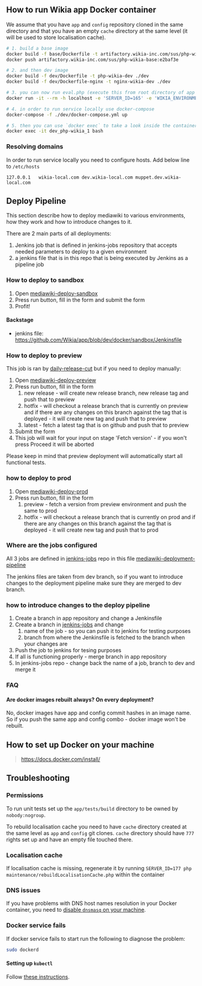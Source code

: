 ## How to run Wikia app Docker container

We assume that you have `app` and `config` repository cloned in the same directory and that you have an empty `cache` directory at the same level (it will be used to store localisation cache).

```sh
# 1. build a base image
docker build -f base/Dockerfile -t artifactory.wikia-inc.com/sus/php-wikia-base:e2baf3e ./base
docker push artifactory.wikia-inc.com/sus/php-wikia-base:e2baf3e

# 2. and then dev image
docker build -f dev/Dockerfile -t php-wikia-dev ./dev
docker build -f dev/Dockerfile-nginx -t nginx-wikia-dev ./dev

# 3. you can now run eval.php (execute this from root directory of app repo clone)
docker run -it --rm -h localhost -e 'SERVER_ID=165' -e 'WIKIA_ENVIRONMENT=dev' -e 'WIKIA_DATACENTER=poz' -v "$PWD":/usr/wikia/slot1/current/src -v "$PWD/../config":/usr/wikia/slot1/current/config -v "$PWD/../cache":/usr/wikia/slot1/current/cache/messages artifactory.wikia-inc.com/sus/php-wikia-dev php maintenance/eval.php

# 4. in order to run service locally use docker-compose
docker-compose -f ./dev/docker-compose.yml up

# 5. then you can use `docker exec` to take a look inside the container
docker exec -it dev_php-wikia_1 bash
```

### Resolving domains

In order to run service locally you need to configure hosts. Add below line to `/etc/hosts`

```
127.0.0.1	wikia-local.com dev.wikia-local.com muppet.dev.wikia-local.com
```

## Deploy Pipeline

This section describe how to deploy mediawiki to various environments, how they work and how to introduce changes to it.

There are 2 main parts of all deployments:
1. Jenkins job that is defined in jenkins-jobs repository that accepts needed parameters to deploy to a given environment
2. a jenkins file that is in this repo that is being executed by Jenkins as a pipeline job

### How to deploy to sandbox

1. Open [mediawiki-deploy-sandbox](http://jenkins.wikia-prod:8080/blue/organizations/jenkins/mediawiki-deploy-sandbox/activity)
2. Press run button, fill in the form and submit the form
3. Profit!

#### Backstage
- jenkins file: https://github.com/Wikia/app/blob/dev/docker/sandbox/Jenkinsfile


### How to deploy to preview

This job is ran by [daily-release-cut](http://jenkins.wikia-prod:8080/blue/organizations/jenkins/daily-release-cut/activity) but if you need to deploy manually:

1. Open [mediawiki-deploy-preview](http://jenkins.wikia-prod:8080/blue/organizations/jenkins/mediawiki-deploy-preview/activity)
2. Press run button, fill in the form
	1. new release - will create new release branch, new release tag and push that to preview
	2. hotfix - will checkout a release branch that is currently on preview and if there are any changes on this branch against the tag that is deployed - it will create new tag and push that to preview
	3. latest - fetch a latest tag that is on github and push that to preview
3. Submit the form
4. This job will wait for your input on stage 'Fetch version' - if you won't press Proceed it will be aborted

Please keep in mind that preview deployment will automatically start all functional tests.

### how to deploy to prod
1. Open [mediawiki-deploy-prod](http://jenkins.wikia-prod:8080/blue/organizations/jenkins/mediawiki-deploy-prod/activity)
2. Press run button, fill in the form
	1. preview - fetch a version from preview environment and push the same to prod
	2. hotfix - will checkout a release branch that is currently on prod and if there are any changes on this branch against the tag that is deployed - it will create new tag and push that to prod

### Where are the jobs configured
All 3 jobs are defined in [jenkins-jobs](https://github.com/Wikia/jenkins-jobs) repo in this file [mediawiki-deployment-pipeline](https://github.com/Wikia/jenkins-jobs/blob/master/jobs/mediawiki/mediawiki-deployment-pipeline.yaml)

The jenkins files are taken from dev branch, so if you want to introduce changes to the deployment pipeline make sure they are merged to dev branch.

### how to introduce changes to the deploy pipeline

1. Create a branch in app repository and change a Jenkinsfile
2. Create a branch in [jenkins-jobs](https://github.com/Wikia/jenkins-jobs) and change
	1. name of the job - so you can push it to jenkins for testing purposes
	2. branch from where the Jenkinsfile is fetched to the branch when your changes are
3. Push the job to jenkins for tesing purposes
4. If all is functioning properly - merge branch in app repository
5. In jenkins-jobs repo - change back the name of a job, branch to dev and merge it

### FAQ
#### Are docker images rebuilt always? On every deployment?
No, docker images have app and config commit hashes in an image name. So if you push the same app and config combo - docker image won't be rebuilt.


## How to set up Docker on your machine

> https://docs.docker.com/install/

## Troubleshooting

### Permissions

To run unit tests set up the `app/tests/build` directory to be owned by `nobody:nogroup`.

To rebuild localisation cache you need to have `cache` directory created at the same level as `app` and `config` git clones.
`cache` directory should have `777` rights set up and have an empty file touched there.

### Localisation cache

If localisation cache is missing, regenerate it by running `SERVER_ID=177 php maintenance/rebuildLocalisationCache.php` within the container

### DNS issues

If you have problems with DNS host names resolution in your Docker container, you need to [disable `dnsmasq` on your machine](https://askubuntu.com/questions/320921/having-dns-issues-when-connected-to-a-vpn-in-ubuntu-13-04).

### Docker service fails

If docker service fails to start run the following to diagnose the problem:

```sh
sudo dockerd
```

#### Setting up `kubectl`

Follow [these instructions](https://wikia-inc.atlassian.net/wiki/spaces/OPS/pages/401440847/Kubernetes+access+for+Engineers).
